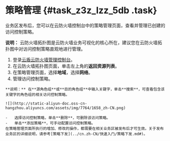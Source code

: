 # 策略管理 {#task_z3z_lzz_5db .task}

业务区发布后，您可以在云防火墙控制台中的策略管理页面，查看并管理已创建的访问控制策略。

**说明：** 云防火墙拓扑图是云防火墙业务可视化的核心所在，建议您在云防火墙拓扑图中对访问控制策略直观地进行管理。

1.   登录[云盾云防火墙管理控制台](https://yundun.console.aliyun.com/?p=cfw#/cfw/)。 
2.   在云防火墙拓扑图页面，单击左上角的**返回资源列表**。 
3.   在策略管理页面，选择**地域**，选择**网络**。 
4.   管理访问控制策略。 

    **说明：** 在**源角色组**或**目的角色组**中输入关键字，单击**搜索**，可查看包含该关键字的角色组的相关访问控制策略。

    ![](http://static-aliyun-doc.oss-cn-hangzhou.aliyuncs.com/assets/img/7764/1658_zh-CN.png)

    -   选择访问控制策略，单击**删除**，可删除该访问策略。
    -   单击**添加策略**，可手动配置访问控制策略。
    在策略管理页面所执行的增加、修改的操作，都需要在相关业务区被发布后才可生效。关于发布业务区的详细说明，请参考[策略下发](../cn.zh-CN/快速入门/策略下发.md#)。


